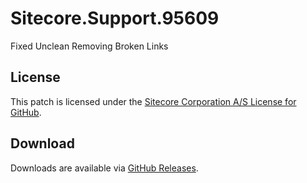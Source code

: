 # Sitecore.Support.95609
Fixed Unclean Removing Broken Links

## License  
This patch is licensed under the [Sitecore Corporation A/S License for GitHub](https://github.com/sitecoresupport/Sitecore.Support.95609/blob/master/LICENSE).  

## Download  
Downloads are available via [GitHub Releases](https://github.com/sitecoresupport/Sitecore.Support.95609/releases).  
